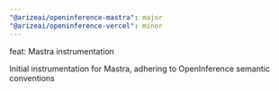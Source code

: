 ```yaml
---
"@arizeai/openinference-mastra": major
"@arizeai/openinference-vercel": minor
---
```


feat: Mastra instrumentation

Initial instrumentation for Mastra, adhering to OpenInference semantic conventions
